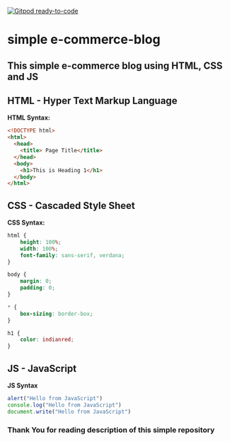 [![Gitpod ready-to-code](https://img.shields.io/badge/Gitpod-ready--to--code-blue?logo=gitpod)](https://gitpod.io/#https://github.com/mahesh-muttinti/e-commerce-blog)

# simple e-commerce-blog

## This simple e-commerce blog using HTML, CSS and JS

## HTML - Hyper Text Markup Language

__HTML Syntax:__

```html
<!DOCTYPE html>
<html>
  <head>
    <title> Page Title</title>
  </head>
  <body>
    <h1>This is Heading 1</h1>
  </body>
</html>
```

## CSS - Cascaded Style Sheet

__CSS Syntax:__

```css
html {
    height: 100%;
    width: 100%;
    font-family: sans-serif, verdana;
}

body {
    margin: 0;
    padding: 0;
}

* {
    box-sizing: border-box;
}

h1 {
    color: indianred;
}
```

## JS - JavaScript

__JS Syntax__

```js
alert("Hello from JavaScript")
console.log("Hello from JavaScript")
document.write("Hello from JavaScript")
```

### Thank You for reading description of this simple repository